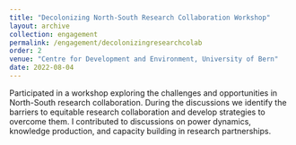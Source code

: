 ```yaml
---
title: "Decolonizing North-South Research Collaboration Workshop"
layout: archive
collection: engagement
permalink: /engagement/decolonizingresearchcolab
order: 2
venue: "Centre for Development and Environment, University of Bern"
date: 2022-08-04
---
```


Participated in a workshop exploring the challenges and opportunities in North-South research collaboration. During the discussions we identify the barriers to equitable research collaboration and develop strategies to overcome them. I contributed to discussions on power dynamics, knowledge production, and capacity building in research partnerships.
